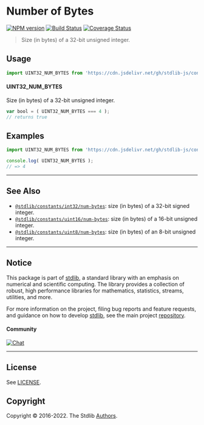 <!--

@license Apache-2.0

Copyright (c) 2018 The Stdlib Authors.

Licensed under the Apache License, Version 2.0 (the "License");
you may not use this file except in compliance with the License.
You may obtain a copy of the License at

   http://www.apache.org/licenses/LICENSE-2.0

Unless required by applicable law or agreed to in writing, software
distributed under the License is distributed on an "AS IS" BASIS,
WITHOUT WARRANTIES OR CONDITIONS OF ANY KIND, either express or implied.
See the License for the specific language governing permissions and
limitations under the License.

-->

# Number of Bytes

[![NPM version][npm-image]][npm-url] [![Build Status][test-image]][test-url] [![Coverage Status][coverage-image]][coverage-url] <!-- [![dependencies][dependencies-image]][dependencies-url] -->

> Size (in bytes) of a 32-bit unsigned integer.



<section class="usage">

## Usage

```javascript
import UINT32_NUM_BYTES from 'https://cdn.jsdelivr.net/gh/stdlib-js/constants-uint32-num-bytes@deno/mod.js';
```

#### UINT32_NUM_BYTES

Size (in bytes) of a 32-bit unsigned integer.

```javascript
var bool = ( UINT32_NUM_BYTES === 4 );
// returns true
```

</section>

<!-- /.usage -->

<section class="examples">

## Examples

<!-- TODO: better example -->

<!-- eslint no-undef: "error" -->

```javascript
import UINT32_NUM_BYTES from 'https://cdn.jsdelivr.net/gh/stdlib-js/constants-uint32-num-bytes@deno/mod.js';

console.log( UINT32_NUM_BYTES );
// => 4
```

</section>

<!-- /.examples -->

<!-- Section for related `stdlib` packages. Do not manually edit this section, as it is automatically populated. -->

<section class="related">

* * *

## See Also

-   <span class="package-name">[`@stdlib/constants/int32/num-bytes`][@stdlib/constants/int32/num-bytes]</span><span class="delimiter">: </span><span class="description">size (in bytes) of a 32-bit signed integer.</span>
-   <span class="package-name">[`@stdlib/constants/uint16/num-bytes`][@stdlib/constants/uint16/num-bytes]</span><span class="delimiter">: </span><span class="description">size (in bytes) of a 16-bit unsigned integer.</span>
-   <span class="package-name">[`@stdlib/constants/uint8/num-bytes`][@stdlib/constants/uint8/num-bytes]</span><span class="delimiter">: </span><span class="description">size (in bytes) of an 8-bit unsigned integer.</span>

</section>

<!-- /.related -->

<!-- Section for all links. Make sure to keep an empty line after the `section` element and another before the `/section` close. -->


<section class="main-repo" >

* * *

## Notice

This package is part of [stdlib][stdlib], a standard library with an emphasis on numerical and scientific computing. The library provides a collection of robust, high performance libraries for mathematics, statistics, streams, utilities, and more.

For more information on the project, filing bug reports and feature requests, and guidance on how to develop [stdlib][stdlib], see the main project [repository][stdlib].

#### Community

[![Chat][chat-image]][chat-url]

---

## License

See [LICENSE][stdlib-license].


## Copyright

Copyright &copy; 2016-2022. The Stdlib [Authors][stdlib-authors].

</section>

<!-- /.stdlib -->

<!-- Section for all links. Make sure to keep an empty line after the `section` element and another before the `/section` close. -->

<section class="links">

[npm-image]: http://img.shields.io/npm/v/@stdlib/constants-uint32-num-bytes.svg
[npm-url]: https://npmjs.org/package/@stdlib/constants-uint32-num-bytes

[test-image]: https://github.com/stdlib-js/constants-uint32-num-bytes/actions/workflows/test.yml/badge.svg?branch=main
[test-url]: https://github.com/stdlib-js/constants-uint32-num-bytes/actions/workflows/test.yml?query=branch:main

[coverage-image]: https://img.shields.io/codecov/c/github/stdlib-js/constants-uint32-num-bytes/main.svg
[coverage-url]: https://codecov.io/github/stdlib-js/constants-uint32-num-bytes?branch=main

<!--

[dependencies-image]: https://img.shields.io/david/stdlib-js/constants-uint32-num-bytes.svg
[dependencies-url]: https://david-dm.org/stdlib-js/constants-uint32-num-bytes/main

-->

[chat-image]: https://img.shields.io/gitter/room/stdlib-js/stdlib.svg
[chat-url]: https://gitter.im/stdlib-js/stdlib/

[stdlib]: https://github.com/stdlib-js/stdlib

[stdlib-authors]: https://github.com/stdlib-js/stdlib/graphs/contributors

[umd]: https://github.com/umdjs/umd
[es-module]: https://developer.mozilla.org/en-US/docs/Web/JavaScript/Guide/Modules

[deno-url]: https://github.com/stdlib-js/constants-uint32-num-bytes/tree/deno
[umd-url]: https://github.com/stdlib-js/constants-uint32-num-bytes/tree/umd
[esm-url]: https://github.com/stdlib-js/constants-uint32-num-bytes/tree/esm

[stdlib-license]: https://raw.githubusercontent.com/stdlib-js/constants-uint32-num-bytes/main/LICENSE

<!-- <related-links> -->

[@stdlib/constants/int32/num-bytes]: https://github.com/stdlib-js/constants-int32-num-bytes/tree/deno

[@stdlib/constants/uint16/num-bytes]: https://github.com/stdlib-js/constants-uint16-num-bytes/tree/deno

[@stdlib/constants/uint8/num-bytes]: https://github.com/stdlib-js/constants-uint8-num-bytes/tree/deno

<!-- </related-links> -->

</section>

<!-- /.links -->
